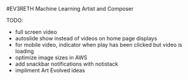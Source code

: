 #EV3RETH
Machine Learning Artist and Composer

TODO:
- full screen video
- autoslide show instead of videos on home page displays
- for mobile video, indicator when play has been clicked but video is loading
- optimize image sizes in AWS
- add snackbar notifications with notistack
- impliment Art Evolved ideas